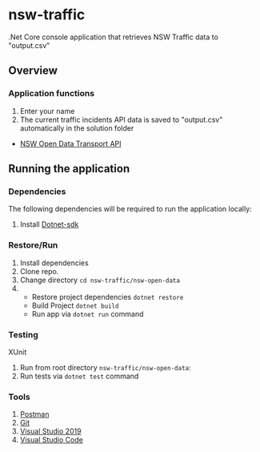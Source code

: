# nsw-traffic
.Net Core console application that retrieves NSW Traffic data to "output.csv"


## Overview
### Application functions
1. Enter your name
2. The current traffic incidents API data is saved to "output.csv" automatically in the solution folder
 * [NSW Open Data Transport API](https://opendata.transport.nsw.gov.au/sites/default/files/Live_Traffic_Data_Developer_Guide.pdf)

## Running the application

### Dependencies
The following dependencies will be required to run the application locally:
1. Install [Dotnet-sdk](https://dotnet.microsoft.com/download)

### Restore/Run
1. Install dependencies
2. Clone repo.
3. Change directory `cd nsw-traffic/nsw-open-data`
4. * Restore project dependencies `dotnet restore`
   * Build Project `dotnet build`
   * Run app via `dotnet run` command

### Testing
XUnit
1. Run from root directory `nsw-traffic/nsw-open-data`:
2. Run tests via `dotnet test` command

### Tools
1. [Postman](https://www.getpostman.com/downloads)
2. [Git](https://git-scm.com/downloads)
3. [Visual Studio 2019](https://visualstudio.microsoft.com/downloads/)
4. [Visual Studio Code](https://code.visualstudio.com/download)
